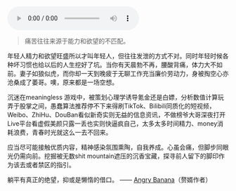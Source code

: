 <audio controls autoplay>
  <source src="https://github.com/Sorrv/sorrv.github.io/tree/master/audio/AutumnLeaves.mp3" type="audio/mpeg">
Your browser does not support the audio element.
</audio>

> 痛苦往往来源于能力和欲望的不匹配。

年轻人精力和欲望旺盛所以才叫年轻人，但往往发泄的方式不对。同时年轻时候各种坏习惯也给以后的人生挖好了坑。当你有天晨勃不再，腰酸背痛，体力大不如前。妻子如狼似虎，而你却一天到晚疲于无聊工作充当廉价劳动力，身被掏空心亦沧桑成了萎哥。噢，原来都是一场空想。

沉迷在meaningless 游戏中，被策划心理学诱导氪金还是白嫖，分析数值计算玩弄于股掌之间，愚蠢算法推荐停不下来得刷TikTok、Bilibili同质化的短视频，Weibo、ZhiHu、DouBan看似新奇实则无益的信息资讯，不做榜爷大哥深夜打开Live平台看虚假美颜只露一丢也实则快逼疯自己，太多太多时间精力、money消耗浪费，青春时光就这么一去不回来。

应当尽可能接触优质内容，精神感染氛围熏陶，自我养成。心虽会痛，但脚步同眼光仍需向前。挖掘被无数shit mountain遮压的沉香宝藏，探寻前人留下的脚印作为该去或者禁区的指引。

躺平有真正的绝望，抑或是懒惰的借口。 —— [Angry Banana](https://mp.weixin.qq.com/s/zec15i48tGyK1MD0Xr6D7g)（赘婿作者）
